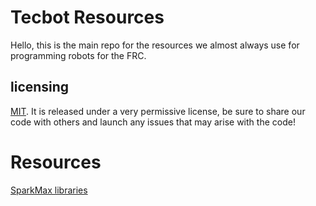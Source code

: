 # Tecbot Resources

Hello, this is the main repo for the resources we almost always
use for programming robots for the FRC.


## licensing
[MIT](/LICENSE). It is released under a very permissive license, be sure
to share our code with others and launch any issues 
that may arise with the code!

# Resources
<a href="http://www.revrobotics.com/content/sw/max/sdk/SPARK-MAX-SDK-v1.5.1.zip">SparkMax libraries</a> 
